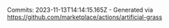 Commits: 2023-11-13T14:14:15.165Z - Generated via https://github.com/marketplace/actions/artificial-grass
<br>
